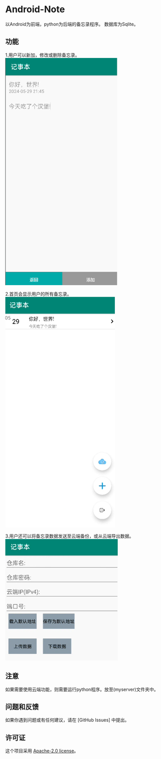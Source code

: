 # Android-Note

以Android为前端，python为后端的备忘录程序。
数据库为Sqlite。

## 功能

1.用户可以新加，修改或删除备忘录。  
![效果图](img/1.png)  

2.首页会显示用户的所有备忘录。  
![效果图](img/2.png)  

3.用户还可以将备忘录数据发送至云端备份，或从云端导出数据。
![效果图](img/3.png)  


## 注意

如果需要使用云端功能，则需要运行python程序。放至(myserver)文件夹中。


## 问题和反馈

如果你遇到问题或有任何建议，请在 [GitHub Issues] 中提出。

## 许可证

这个项目采用 [Apache-2.0 license](LICENSE)。


